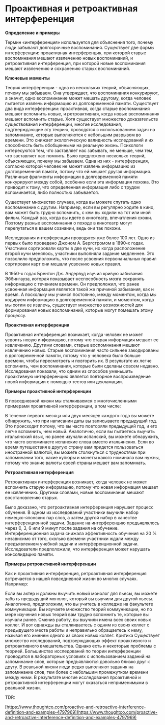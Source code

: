 # Проактивная и ретроактивная интерференция

**Определение и примеры**

&#x20;   Термин «интерференция» используется для объяснения того, почему люди забывают долгосрочные воспоминания. Существует две формы интерференции: проактивная интерференция, при которой старые воспоминания мешают извлечению новых воспоминаний, и ретроактивная интерференция, при которой новые воспоминания мешают извлечению и сохранению старых воспоминаний.

**Ключевые моменты**

&#x20;    Теория интерференции - одна из нескольких теорий, объясняющих, почему мы забываем. Она утверждает, что воспоминания конкурируют, а значит, одно воспоминание может мешать другому, когда человек пытается извлечь информацию из долговременной памяти. Существует два вида интерференции: проактивная, когда старые воспоминания мешают вспомнить новые, и ретроактивная, когда новые воспоминания мешают вспомнить старые. Хотя существует множество доказательств существования интерференции, многие исследования, подтверждающие эту теорию, проводятся с использованием задач на запоминание, которые выполняются с небольшим разрывом во времени. Это снижает экологическую валидность исследований и их способность быть обобщенными на реальную жизнь. Психологи интересуются тем, что заставляет нас забывать, не меньше, чем тем, что заставляет нас помнить. Было предложено несколько теорий, объясняющих, почему мы забываем. Одна из них - интерференция, согласно которой человек не может извлечь информацию из долговременной памяти, потому что ей мешает другая информация. Различные фрагменты информации в долговременной памяти конкурируют между собой, особенно если эта информация похожа. Это приводит к тому, что определенная информация либо с трудом вспоминается, либо полностью забывается.

Существует множество случаев, когда вы можете спутать одно воспоминание с другим. Например, если вы регулярно ходите в кино, вам может быть трудно вспомнить, с кем вы ходили на тот или иной фильм. Каждый раз, когда вы идете в кинотеатр, впечатления схожи. Поэтому разные воспоминания о походе в кинотеатр могут перепутаться в вашем сознании, ведь они так похожи.

Исследования интерференции проводятся уже более 100 лет. Одно из первых было проведено Джоном А. Бергстромом в 1890-х годах. Участники сортировали карты в две кучи, но когда расположение второй кучи менялось, участники выполняли задание медленнее. Это позволило предположить, что после усвоения первоначальных правил сортировки карт они мешали усвоению новых правил.

В 1950-х годах Брентон Дж. Андервуд изучил кривую забывания Эббингауза, которая показывает неспособность мозга сохранять информацию с течением времени. Он предположил, что ранее усвоенная информация является такой же причиной забывания, как и время. А поскольку мы учимся постоянно, между моментом, когда мы кодируем информацию в долговременной памяти, и моментом, когда мы хотим ее извлечь, существует множество возможностей для формирования новых воспоминаний, которые могут помешать этому процессу.



**Проактивная интерференция**

&#x20;   Проактивная интерференция возникает, когда человек не может усвоить новую информацию, потому что старая информация мешает ее извлечению. Другими словами, старые воспоминания мешают извлечению новых. Старые воспоминания часто сильнее закодированы в долговременной памяти, потому что у человека было больше времени, чтобы пересмотреть и повторить их. В результате их легче вспомнить, чем воспоминания, которые были сделаны совсем недавно. Исследования показали, что одним из способов уменьшить проактивную интерференцию является повторное воспроизведение новой информации с помощью тестов или декламации.

**Примеры проактивной интерференции**&#x20;

В повседневной жизни мы сталкиваемся с многочисленными примерами проактивной интерференции, в том числе:

В течение первого месяца или двух месяцев каждого года вы можете обнаружить, что при написании даты вы записываете предыдущий год. Это происходит потому, что вы часто повторяли предыдущий год, и его легче вспомнить, чем новый. Аналогично, если вы пытаетесь выучить итальянский язык, но ранее изучали испанский, вы можете обнаружить, что часто вспоминаете испанские слова вместо итальянских. Если во время путешествия в другую страну вам придется пользоваться иностранной валютой, вы можете столкнуться с трудностями при запоминании того, какие купюры и монеты какого номинала вам нужны, потому что знание валюты своей страны мешает вам запоминать.

**Ретроактивная интерференция**&#x20;

&#x20;   Ретроактивная интерференция возникает, когда человек не может вспомнить старую информацию, потому что новая информация мешает ее извлечению. Другими словами, новые воспоминания мешают восстановлению старых.

Было доказано, что ретроактивная интерференция нарушает процесс обучения. В одном из исследований участники выучили набор немецко-японских пар слов, а затем другой набор в качестве интерференционной задачи. Задание на интерференцию предъявлялось через 0, 3, 6 или 9 минут после задания на обучение. Интерференционная задача снижала эффективность обучения на 20 % независимо от того, сколько времени участники ждали между предъявлением учебной задачи и интерференционной задачи. Исследователи предположили, что интерференция может нарушать консолидацию памяти.

**Примеры ретроактивной интерференции**&#x20;

&#x20;   Как и проактивная интерференция, ретроактивная интерференция встречается в нашей повседневной жизни во многих случаях. Например:

Если вы актер и должны выучить новый монолог для пьесы, вы можете забыть предыдущий монолог, который вы выучили для другой пьесы. Аналогично, предположим, что вы учитесь в колледже на факультете коммуникации. Вы изучаете множество теорий коммуникации, но по мере изучения новых теорий вам трудно вспомнить те, которые вы изучали ранее. Сменив работу, вы выучили имена всех своих новых коллег. И вот однажды вы сталкиваетесь с одним из своих коллег с предыдущего места работы и неправильно обращаетесь к нему, называя его именем одного из своих новых коллег. Критика Существует множество исследований, подтверждающих эффект проактивного и ретроактивного вмешательства. Однако есть и некоторые проблемы с теорией. Большинство исследований по теории интерференции проводится в лабораторных условиях с использованием заданий на запоминание слов, которые предъявляются довольно близко друг к другу. В реальной жизни люди редко выполняют задания на запоминание слов, тем более с небольшим промежутком времени между ними. В результате многие исследования проактивной и ретроактивной интерференции могут оказаться неприменимыми в реальной жизни.



TDR:

[https://www.thoughtco.com/proactive-and-retroactive-interference-definition-and-examples-4797969](https://www.thoughtco.com/proactive-and-retroactive-interference-definition-and-examples-4797969)
